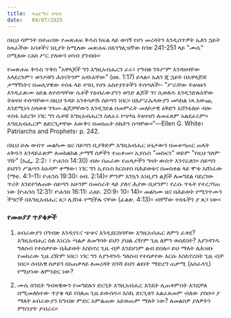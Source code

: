 ```yaml
---
title:  ተጨማሪ ሀሳብ
date:   04/07/2025
---
```


በዚህ ሳምንት በተጠናው የመጽሐፍ ቅዱስ ክፍል ላይ ወሳኝ የሆነ መረዳትን እንዲሰጥዎት ኤለን ኋይት ከጻፈችው አባቶችና ነቢያት ከሚለው መጽሐፍ በእንግሊዝኛው ከገጽ 241-251 ላይ "ሙሴ" በሚለው ርዕስ ሥር ያለውን ሀሳብ ያንብቡ።

የመጽሐፍ ቅዱስ ጥቅስ "አዋላጆች ግን እግዚአብሔርን ፈሩ፥ የግብፅ ንጉሥም እንዳዘዛቸው አላደረጉም፥ ወንዶቹን ሕፃናትንም አዳኑአቸው" (ዘጸ. 1:17) ይላል። ኤለን ጂ ኋይት በአዋላጆቹ ታማኝነትና በመሲሃዊው ተስፋ ላይ ተገቢ የሆኑ አስተያየቶችን ትሰጣለች፡- "ሥራቸው ትዕዛዙን እንዲፈጽሙ ዕድል ለተሰጣቸው ሴቶች የዕብራውያንን ወንድ ልጆች ገና ሲወለዱ እንዲገድሉአቸው ትዕዛዝ ተሰጣቸው። በዚህ ጉዳይ አንቀሳቃሹ ሰይጣን ነበር። በእሥራኤላውያን መካከል ነጻ አውጪ እንደሚነሳ ስላወቀ ንጉሡ ልጆቻቸውን እንዲገድል በመምራት መለኮታዊ ዕቅድን አሸንፋለሁ ብሎ ተስፋ አደረገ። ነገር ግን ሴቶቹ እግዚአብሔርን ስለፈሩ የጭካኔ ትዕዛዝን ለመፈጸም አልደፈሩም። እግዚአብሔርም ለድርጊታቸው እውቅና በመስጠት ስኬትን ሰጣቸው።"—Ellen G. White፣ Patriarchs and Prophets፣ p. 242.

በዚህ ሁሉ ውስጥ መልካሙ ዜና ሰይጣን ቢያቅድም እግዚአብሔር ሁኔታውን በመቆጣጠር ጠላት ዕቅዱን እንዳይፈጽም ለመከልከል ታማኝ ሰዎችን ተጠቀመ። ኢየሱስ "መስፍን" ወይም "የዚህ ዓለም ገዥ" (ኤፌ. 2:2፣ ፤ ዮሐንስ 14:30) ብሎ በጠራው የጠላታችን ግዛት ውስጥ እንኖራለን። ሰይጣን ይህንን ሥልጣን ከአዳም ቀማው፣ ነገር ግን ኢየሱስ ክርስቶስ በሕይወቱና በመስቀል ላይ ሞቱ አሸነፈው (ማቴ. 4:1–11፣ ዮሐንስ 19:30፣ ዕብ. 2:14)። ምንም እንኳን እነዚያን ልጆች ለመግደል ባደረገው ጥረት እንደተገለጠው ሰይጣን አሁንም በመስራት ላይ ያለና ሕያው ቢሆንም፣ የራሱ ጥፋት የተረጋገጠ ነው (ዮሐንስ 12:31፤ ዮሐንስ 16:11፤ ራዕይ. 20:9፣ 10፣ 14)። መልካሙ ዜና በሕይወት የሚገጥሙን ችግሮች በእግዚአብሔር ጸጋ ሊሸነፉ የሚችሉ ናቸው (ፊልጽ. 4:13)። ብቸኛው ተስፋችን ያ ጸጋ ነው።

### የመወያያ ጥያቄዎች

1. ዕብራውያን በግብጽ እንዲኖሩና ጭቆና እንዲደርስባቸው እግዚአብሔር ለምን ፈቀደ? እግዚአብሔር ስለ እነርሱ ጣልቃ ለመግባት ይህን ያህል ረዥም ጊዜ ለምን ወሰደበት? እያንዳንዱ ግለሰብ የተሰቃየው በሕይወት እስከኖረ ጊዜ ብቻ እንደሆነም ልብ ይበሉ። ይህ ማለት ለሕዝቡ የመከራው ጊዜ ረዥም ነበር፣ ነገር ግን እያንዳንዱ ግለሰብ የተሰቃየው እርሱ እስከኖረበት ጊዜ ብቻ ነበር። ሰብአዊ ስቃይን በአጠቃላይ ለመረዳት ስንሻ ይህን ልዩነት ማድረግ ጠቃሚ (አስፈላጊ) የሚሆነው ለምንድር ነው?

2. ሙሴ በንዴት ግብጻዊውን የመግደሉን ድርጊት እግዚአብሔር እንዴት ሊጠቀምበት እንደቻለ በሚመለከተው ጥያቄ ላይ የበለጠ ጊዜ ይውሰዱ። እስኪ ድርጊቱን አልፈጸመም ብለው ያስቡ። ያ ማለት ዕብራውያን ከግብጽ ምድር አምልጠው አይወጡም ማለት ነው? ለመልስዎ ያለዎትን ምክንያት ያብራሩ።